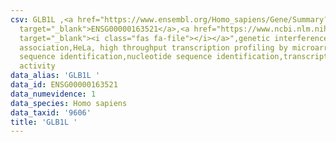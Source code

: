 ```yaml
---
csv: GLB1L ,<a href="https://www.ensembl.org/Homo_sapiens/Gene/Summary?db=core;g=ENSG00000163521"
  target="_blank">ENSG00000163521</a>,<a href="https://www.ncbi.nlm.nih.gov/pubmed/28369544"
  target="_blank"><i class="fas fa-file"></i></a>",genetic interference,functional
  association,HeLa, high throughput transcription profiling by microarray,nucleotide
  sequence identification,nucleotide sequence identification,transcriptional regulation,up-regulates
  activity
data_alias: 'GLB1L '
data_id: ENSG00000163521
data_numevidence: 1
data_species: Homo sapiens
data_taxid: '9606'
title: 'GLB1L '
---
```

